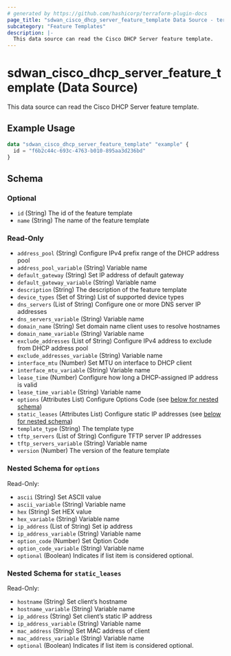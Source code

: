 ```yaml
---
# generated by https://github.com/hashicorp/terraform-plugin-docs
page_title: "sdwan_cisco_dhcp_server_feature_template Data Source - terraform-provider-sdwan"
subcategory: "Feature Templates"
description: |-
  This data source can read the Cisco DHCP Server feature template.
---
```


# sdwan_cisco_dhcp_server_feature_template (Data Source)

This data source can read the Cisco DHCP Server feature template.

## Example Usage

```terraform
data "sdwan_cisco_dhcp_server_feature_template" "example" {
  id = "f6b2c44c-693c-4763-b010-895aa3d236bd"
}
```

<!-- schema generated by tfplugindocs -->
## Schema

### Optional

- `id` (String) The id of the feature template
- `name` (String) The name of the feature template

### Read-Only

- `address_pool` (String) Configure IPv4 prefix range of the DHCP address pool
- `address_pool_variable` (String) Variable name
- `default_gateway` (String) Set IP address of default gateway
- `default_gateway_variable` (String) Variable name
- `description` (String) The description of the feature template
- `device_types` (Set of String) List of supported device types
- `dns_servers` (List of String) Configure one or more DNS server IP addresses
- `dns_servers_variable` (String) Variable name
- `domain_name` (String) Set domain name client uses to resolve hostnames
- `domain_name_variable` (String) Variable name
- `exclude_addresses` (List of String) Configure IPv4 address to exclude from DHCP address pool
- `exclude_addresses_variable` (String) Variable name
- `interface_mtu` (Number) Set MTU on interface to DHCP client
- `interface_mtu_variable` (String) Variable name
- `lease_time` (Number) Configure how long a DHCP-assigned IP address is valid
- `lease_time_variable` (String) Variable name
- `options` (Attributes List) Configure Options Code (see [below for nested schema](#nestedatt--options))
- `static_leases` (Attributes List) Configure static IP addresses (see [below for nested schema](#nestedatt--static_leases))
- `template_type` (String) The template type
- `tftp_servers` (List of String) Configure TFTP server IP addresses
- `tftp_servers_variable` (String) Variable name
- `version` (Number) The version of the feature template

<a id="nestedatt--options"></a>
### Nested Schema for `options`

Read-Only:

- `ascii` (String) Set ASCII value
- `ascii_variable` (String) Variable name
- `hex` (String) Set HEX value
- `hex_variable` (String) Variable name
- `ip_address` (List of String) Set ip address
- `ip_address_variable` (String) Variable name
- `option_code` (Number) Set Option Code
- `option_code_variable` (String) Variable name
- `optional` (Boolean) Indicates if list item is considered optional.


<a id="nestedatt--static_leases"></a>
### Nested Schema for `static_leases`

Read-Only:

- `hostname` (String) Set client’s hostname
- `hostname_variable` (String) Variable name
- `ip_address` (String) Set client’s static IP address
- `ip_address_variable` (String) Variable name
- `mac_address` (String) Set MAC address of client
- `mac_address_variable` (String) Variable name
- `optional` (Boolean) Indicates if list item is considered optional.
